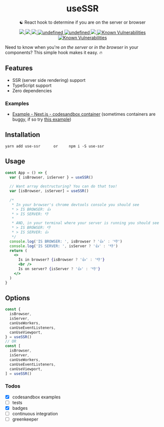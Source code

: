 <h1 align="center">useSSR</h1>
<p align="center">☯️ React hook to determine if you are on the server or browser</p>
<p align="center">
    <a href="https://github.com/alex-cory/use-ssr/pulls">
      <img src="https://camo.githubusercontent.com/d4e0f63e9613ee474a7dfdc23c240b9795712c96/68747470733a2f2f696d672e736869656c64732e696f2f62616467652f5052732d77656c636f6d652d627269676874677265656e2e737667" />
    </a>
    <a href="https://www.npmjs.com/package/use-ssr">
      <img src="https://img.shields.io/npm/dm/use-ssr.svg" />
    </a>
    <a href="https://lgtm.com/projects/g/alex-cory/use-ssr/context:javascript">
      <img src="https://img.shields.io/lgtm/grade/javascript/g/alex-cory/use-ssr.svg?logo=lgtm&logoWidth=18"/>
    </a>
    <a href="https://bundlephobia.com/result?p=use-ssr">
      <img alt="undefined" src="https://img.shields.io/bundlephobia/minzip/use-ssr.svg">
    </a>
    <a href="https://github.com/alex-cory/use-ssr/blob/master/license.md">
      <img alt="undefined" src="https://img.shields.io/github/license/alex-cory/use-ssr.svg">
    </a>
    <a href="https://codeclimate.com/github/alex-cory/use-ssr/maintainability">
      <img src="https://api.codeclimate.com/v1/badges/e661bf6aa5e4d64502c6/maintainability" />
    </a>
    <a href="https://snyk.io/test/github/alex-cory/use-ssr?targetFile=package.json">
      <img src="https://snyk.io/test/github/alex-cory/use-ssr/badge.svg?targetFile=package.json" alt="Known Vulnerabilities" data-canonical-src="https://snyk.io/test/github/alex-cory/use-ssr?targetFile=package.json" style="max-width:100%;">
    </a>
    <a href="https://www.npmjs.com/package/use-ssr">
      <img src="https://img.shields.io/npm/v/use-ssr.svg" alt="Known Vulnerabilities" data-canonical-src="https://snyk.io/test/github/alex-cory/use-ssr?targetFile=package.json" style="max-width:100%;">
    </a>
</p>

Need to know when you're *on the server* or *in the browser* in your components? This simple hook makes it easy. 🔥

Features
--------
- SSR (server side rendering) support
- TypeScript support
- Zero dependencies

### Examples
- [Example - Next.js - codesandbox container](https://codesandbox.io/s/usessr-in-nextjs-actual-epb25) (sometimes containers are buggy, if so try [this example](https://codesandbox.io/s/usessr-in-nextjs-4gy7v))

Installation
------------

```shell
yarn add use-ssr      or     npm i -S use-ssr
```

Usage
-----

```jsx
const App = () => {
  var { isBrowser, isServer } = useSSR()
  
  // Want array destructuring? You can do that too!
  var [isBrowser, isServer] = useSSR()
  
  /*
   * In your browser's chrome devtools console you should see
   * > IS BROWSER: 👍
   * > IS SERVER: 👎
   *
   * AND, in your terminal where your server is running you should see
   * > IS BROWSER: 👎
   * > IS SERVER: 👍
   */
  console.log('IS BROWSER: ', isBrowser ? '👍' : '👎')
  console.log('IS SERVER: ', isServer ? '👍' : '👎')
  return (
    <>
      Is in browser? {isBrowser ? '👍' : '👎'}
      <br />
      Is on server? {isServer ? '👍' : '👎'}
    </>
  )
}
```

Options
-------

```js
const {
  isBrowser,
  isServer,
  canUseWorkers,
  canUseEventListeners,
  canUseViewport,
} = useSSR()
// OR
const [
  isBrowser,
  isServer,
  canUseWorkers,
  canUseEventListeners,
  canUseViewport,
] = useSSR()
```

### Todos
- [X] codesandbox examples
- [ ] tests
- [X] badges
- [ ] continuous integration
- [ ] greenkeeper

